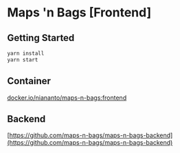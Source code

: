 # Maps 'n Bags [Frontend]

## Getting Started
```bash
yarn install
yarn start
```

## Container
[docker.io/niananto/maps-n-bags:frontend](docker.io/niananto/maps-n-bags:frontend)

## Backend
[https://github.com/maps-n-bags/maps-n-bags-backend](https://github.com/maps-n-bags/maps-n-bags-backend)
